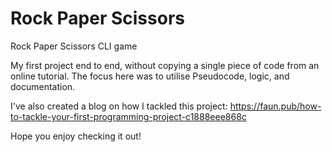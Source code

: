 # Rock Paper Scissors
 Rock Paper Scissors CLI game

My first project end to end, without copying a single piece of code from an online tutorial.  The focus here was to utilise Pseudocode, logic, and documentation.

I've also created a blog on how I tackled this project: https://faun.pub/how-to-tackle-your-first-programming-project-c1888eee868c

Hope you enjoy checking it out!
